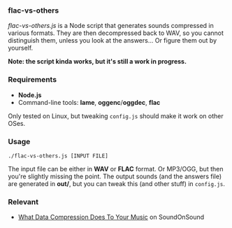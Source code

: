 ### flac-vs-others

*flac-vs-others.js* is a Node script that generates sounds compressed in various formats. They are then decompressed back to WAV, so you cannot distinguish them, unless you look at the answers... Or figure them out by yourself.

**Note: the script kinda works, but it's still a work in progress.**

### Requirements

* **Node.js**
* Command-line tools: **lame**, **oggenc**/**oggdec**, **flac**

Only tested on Linux, but tweaking `config.js` should make it work on other OSes.

### Usage

```
./flac-vs-others.js [INPUT FILE]
```

The input file can be either in **WAV** or **FLAC** format. Or MP3/OGG, but then you're slightly missing the point. The output sounds (and the answers file) are generated in **out/**, but you can tweak this (and other stuff) in `config.js`.

### Relevant

* [What Data Compression Does To Your Music](http://www.soundonsound.com/sos/apr12/articles/lost-in-translation.htm) on SoundOnSound
